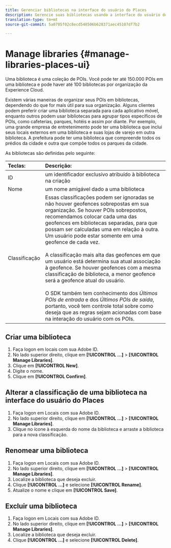 ```yaml
---
title: Gerenciar bibliotecas na interface do usuário do Places
description: Gerencie suas bibliotecas usando a interface do usuário do Places.
translation-type: tm+mt
source-git-commit: 5a0705f02c8ecd540506b628371aec45107df7b2

---
```



# Manage libraries {#manage-libraries-places-ui}

Uma biblioteca é uma coleção de POIs. Você pode ter até 150.000 POIs em uma biblioteca e pode haver até 100 bibliotecas por organização da Experience Cloud.

Existem várias maneiras de organizar seus POIs em bibliotecas, dependendo do que for mais útil para sua organização. Alguns clientes podem preferir criar uma biblioteca separada para cada aplicativo móvel, enquanto outros podem usar bibliotecas para agrupar tipos específicos de POIs, como cafeterias, parques, hotéis e assim por diante. Por exemplo, uma grande empresa de entretenimento pode ter uma biblioteca que inclui seus locais externos em uma biblioteca e suas lojas de varejo em outra biblioteca. A prefeitura pode ter uma biblioteca que compreende todos os prédios da cidade e outra que compõe todos os parques da cidade.

As bibliotecas são definidas pelo seguinte:

| Teclas: | Descrição: |
| :--- | :--- |
| ID | um identificador exclusivo atribuído à biblioteca na criação |
| Nome | um nome amigável dado a uma biblioteca |
| Classificação | Essas classificações podem ser ignoradas se não houver geofences sobrepostas em sua organização. Se houver POIs sobrepostos, recomendamos colocar cada uma das geofences em bibliotecas separadas, para que possam ser calculadas uma em relação à outra. Um usuário pode estar somente em uma geofence de cada vez. <br><br>A classificação mais alta das geofences em que um usuário está determina sua atual associação à geofence. Se houver geofences com a mesma classificação de biblioteca, a menor geofence será a geofence atual do usuário. <br><br>O SDK também tem conhecimento dos *Últimos POIs de entrada* e dos *Últimos POIs de saída*, portanto, você tem controle total sobre como deseja que as regras sejam acionadas com base na interação do usuário com os POIs. |

## Criar uma biblioteca

1. Faça logon em locais com sua Adobe ID.
1. No lado superior direito, clique em **[!UICONTROL ...]** &gt; **[!UICONTROL Manage Libraries]**.
1. Clique em **[!UICONTROL New]**.
1. Digite o nome.
1. Clique em **[!UICONTROL Confirm]**.

## Alterar a classificação de uma biblioteca na interface do usuário do Places

1. Faça logon em Locais com sua Adobe ID.
1. No lado superior direito, clique em **[!UICONTROL ...]** &gt; **[!UICONTROL Manage Libraries]**.
1. Clique no ícone à esquerda do nome da biblioteca e arraste a biblioteca para a nova classificação.

## Renomear uma biblioteca

1. Faça logon em Locais com sua Adobe ID.
1. No lado superior direito, clique em **[!UICONTROL ...]** &gt; **[!UICONTROL Manage Libraries]**.
1. Localize a biblioteca que deseja excluir.
1. Clique **[!UICONTROL ...]** e selecione **[!UICONTROL Rename]**.
1. Atualize o nome e clique em **[!UICONTROL Save]**.

## Excluir uma biblioteca

1. Faça logon em Locais com sua Adobe ID.
1. No lado superior direito, clique em **[!UICONTROL ...]** &gt; **[!UICONTROL Manage Libraries]**.
1. Localize a biblioteca que deseja excluir.
1. Clique **[!UICONTROL ...]** e selecione **[!UICONTROL Delete]**.

